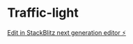 # Traffic-light

[Edit in StackBlitz next generation editor ⚡️](https://stackblitz.com/~/github.com/ALIIMAM123/Traffic-light)